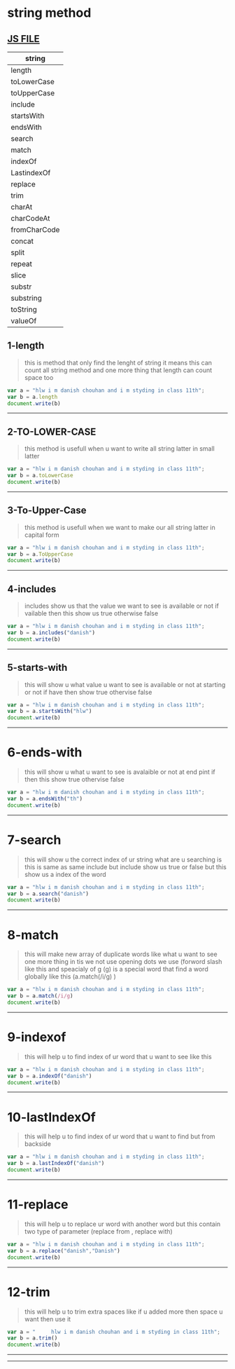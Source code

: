 # string method 

[JS FILE](../JS/56-string-methos.js)
---
| string |
| ----- |
|length|
|toLowerCase|
|toUpperCase|
|include|
|startsWith|
|endsWith|
|search|
|match|
|indexOf|
|LastindexOf|
|replace|
|trim|
|charAt|
|charCodeAt|
|fromCharCode|
|concat|
|split|
|repeat|
|slice|
|substr|
|substring|
|toString|
|valueOf|
## 1-length
> this is method that only find the lenght of string it means this can count all string method and one more thing that length can count space too
```javascript
var a = "hlw i m danish chouhan and i m styding in class 11th";
var b = a.length
document.write(b)
```
---
## 2-TO-LOWER-CASE
> this method is usefull when u want to write all string latter in small latter 
```javascript
var a = "hlw i m danish chouhan and i m styding in class 11th";
var b = a.toLowerCase
document.write(b)
```
---
## 3-To-Upper-Case
> this method is usefull when we want to make our all string latter in capital form 
```javascript
var a = "hlw i m danish chouhan and i m styding in class 11th";
var b = a.ToUpperCase
document.write(b)
```
---
## 4-includes
> includes show us that the value we want to see is available or not if vailable then this show us true otherwise false
```javascript
var a = "hlw i m danish chouhan and i m styding in class 11th";
var b = a.includes("danish")
document.write(b)
```
---
## 5-starts-with 
> this will show u what value u want to see is available or not at starting or not if have then show true othervise false
```javascript
var a = "hlw i m danish chouhan and i m styding in class 11th";
var b = a.startsWith("hlw")
document.write(b)
```
---
# 6-ends-with
>this will show u what u want to see is avalaible or not at end pint if then this show true othervise false
```javascript
var a = "hlw i m danish chouhan and i m styding in class 11th";
var b = a.endsWith("th")
document.write(b)
```
---
# 7-search
>this will show u the correct index of ur string what are u searching is this is same as same include but include show us true or false but this show us a index of the word
```javascript
var a = "hlw i m danish chouhan and i m styding in class 11th";
var b = a.search("danish")
document.write(b)
```
---
# 8-match
> this will make  new array of duplicate words like what u want to see 
one more thing in tis we not use opening dots we use (forword slash like this and speacialy of g (g) is a special word that find a word globally like this (a.match(/i/g)    )
```javascript
var a = "hlw i m danish chouhan and i m styding in class 11th";
var b = a.match(/i/g)
document.write(b)
```
---
# 9-indexof
> this will help u to find index of ur word that u want to see like this 
```javascript
var a = "hlw i m danish chouhan and i m styding in class 11th";
var b = a.indexOf("danish")
document.write(b)
```
---
# 10-lastIndexOf
> this will help u to find index of ur word that u want to find but from backside 
```javascript
var a = "hlw i m danish chouhan and i m styding in class 11th";
var b = a.lastIndexOf("danish")
document.write(b)
```
---
# 11-replace
>this will help u to replace ur word with another word but this contain two type of parameter (replace from , replace with)
```javascript
var a = "hlw i m danish chouhan and i m styding in class 11th";
var b = a.replace("danish","Danish")
document.write(b)
```
---
# 12-trim
> this will help u to trim extra spaces 
like if u added more then space u want then use it 
```javascript
var a = "     hlw i m danish chouhan and i m styding in class 11th";
var b = a.trim()
document.write(b)
```
---



----
